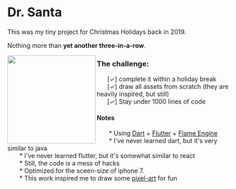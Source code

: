 # Dr. Santa


This was my tiny project for Christmas Holidays back in 2019. 

Nothing more than **yet another three-in-a-row**.

<img src="https://github.com/bugzmanov/drsanta/raw/main/drsanta.gif" width="200" align="left"/>





### The challenge:
<div>
&nbsp;&nbsp;&nbsp;&nbsp;&nbsp;&nbsp;[&#10003] complete it within a holiday break<br/>
&nbsp;&nbsp;&nbsp;&nbsp;&nbsp;&nbsp;[&#10003] draw all assets from scratch (they are heavily inspired, but still)<br/>
&nbsp;&nbsp;&nbsp;&nbsp;&nbsp;&nbsp;[&#10003] Stay under 1000 lines of code
</div>

#### Notes
&nbsp;&nbsp;&nbsp;&nbsp;&nbsp;&nbsp; * Using [Dart](https://dart.dev/) + [Flutter](https://flutter.dev/) + [Flame Engine](https://flame-engine.org/)<br/>
&nbsp;&nbsp;&nbsp;&nbsp;&nbsp;&nbsp; * I've never learned dart, but it's very similar to java<br/>
&nbsp;&nbsp;&nbsp;&nbsp;&nbsp;&nbsp; * I've never learned flutter, but it's somewhat similar to react<br/>
&nbsp;&nbsp;&nbsp;&nbsp;&nbsp;&nbsp; * Still, the code is a mess of hacks<br/>
&nbsp;&nbsp;&nbsp;&nbsp;&nbsp;&nbsp; * Optimized for the sceen-size of iphone 7.<br/>
&nbsp;&nbsp;&nbsp;&nbsp;&nbsp;&nbsp; * This work inspired me to draw some [pixel-art](https://www.deviantart.com/bugzmanov/gallery) for fun
<br clear="left"/>
